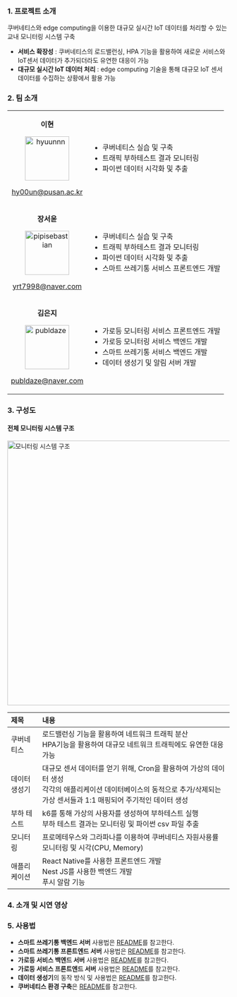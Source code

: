 ### 1. 프로젝트 소개

쿠버네티스와 edge computing을 이용한 대규모 실시간 IoT 데이터를 처리할 수 있는 교내 모니터링 시스템 구축

- **서비스 확장성** : 쿠버네티스의 로드밸런싱, HPA 기능을 활용하여 새로운 서비스와 IoT센서 데이터가 추가되더라도 유연한 대응이 가능
- **대규모 실시간 IoT 데이터 처리** :  edge computing 기술을 통해 대규모 IoT 센서 데이터를 수집하는 상황에서 활용 가능


### 2. 팀 소개

<table>
  <tr>
    <td align="center">
      <p><b>이현</b></p>
      <a href="https://www.github.com/hyuunnn"><img src="https://github.com/hyuunnn.png" width="100px;" alt="hyuunnn"/></a>
      <a href="mailto: hy00un@pusan.ac.kr"><p>hy00un@pusan.ac.kr</p></a>
    </td>
    <td>
      <ul>
        <li>쿠버네티스 실습 및 구축</li>
        <li>트래픽 부하테스트 결과 모니터링</li>
        <li>파이썬 데이터 시각화 및 추출</li>
      </ul>
    </td>
  </tr>
  <tr>
    <td align="center">
      <p><b>장서윤</b></p>
      <a href="https://www.github.com/pipisebastian"><img src="https://github.com/pipisebastian.png" width="100px;" alt="pipisebastian"/></a>
      <a href="mailto: yrt7998@naver.com"><p>yrt7998@naver.com</p></a>
    </td>
    <td>
      <ul>
        <li>쿠버네티스 실습 및 구축</li>
        <li>트래픽 부하테스트 결과 모니터링</li>
        <li>파이썬 데이터 시각화 및 추출</li>
        <li>스마트 쓰레기통 서비스 프론트엔드 개발</li>
      </ul>
    </td>
  </tr>
  <tr>
    <td align="center">
      <p><b>김은지</b></p>
      <a href="https://www.github.com/publdaze"><img src="https://github.com/publdaze.png" width="100px;" alt="publdaze"/></a>
      <a href="mailto: publdaze@naver.com"><p>publdaze@naver.com</p></a>
    </td>
    <td>
      <ul>
        <li>가로등 모니터링 서비스 프론트엔드 개발</li>
        <li>가로등 모니터링 서비스 백엔드 개발</li>
        <li>스마트 쓰레기통 서비스 백엔드 개발</li>
        <li>데이터 생성기 및 알림 서버 개발</li>
      </ul>
    </td>
  </tr>
</table>


### 3. 구성도
#### 전체 모니터링 시스템 구조
<img src="https://github.com/pnucse-capstone/capstone-2023-1-27/assets/78250089/24a4cdda-a59c-4eea-aca6-284e74d25147" width="600" alt="모니터링 시스템 구조"/>

|제목|내용|
|:---|:---|
|쿠버네티스| 로드밸런싱 기능을 활용하여 네트워크 트래픽 분산 <br> HPA기능을 활용하여 대규모 네트워크 트래픽에도 유연한 대응 가능 |
|데이터 생성기| 대규모 센서 데이터를 얻기 위해, Cron을 활용하여 가상의 데이터 생성 <br> 각각의 애플리케이션 데이터베이스의 동적으로 추가/삭제되는 가상 센서들과 1:1 매핑되어 주기적인 데이터 생성|
|부하 테스트| k6를 통해 가상의 사용자를 생성하여 부하테스트 실행 <br> 부하 테스트 결과는 모니터링 및 파이썬 csv 파일 추출|
|모니터링| 프로메테우스와 그라파나를 이용하여 쿠버네티스 자원사용률 모니터링 및 시각(CPU, Memory)|
|애플리케이션| React Native를 사용한 프론트엔드 개발 <br> Nest JS를 사용한 백엔드 개발 <br> 푸시 알람 기능|



### 4. 소개 및 시연 영상



### 5. 사용법

* **스마트 쓰레기통 백엔드 서버** 사용법은 <a href="https://github.com/Water9Tree/SmartTrashCan-Backend">README</a>를 참고한다.
* **스마트 쓰레기통 프론트엔드 서버** 사용법은 <a href="https://github.com/Water9Tree/SmartTrashCan-Frontend">README</a>를 참고한다.
* **가로등 서비스 백엔드 서버** 사용법은 <a href="https://github.com/Water9Tree/StreetLamp-Backend">README</a>를 참고한다.
* **가로등 서비스 프론트엔드 서버** 사용법은 <a href="https://github.com/Water9Tree/StreetLamp-Frontend">README</a>를 참고한다.
* **데이터 생성기**의 동작 방식 및 사용법은 <a href="https://github.com/Water9Tree/Data-Generator">README</a>를 참고한다.
* **쿠버네티스 환경 구축**은 <a href="https://github.com/Water9Tree/kube-config">README</a>를 참고한다.

